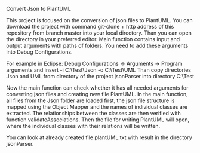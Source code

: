 Convert Json to PlantUML

This project is focused on the conversion of json files to PlantUML.
You can download the project with command git-clone + http address of this repository from branch master into your local directory.
Than you can open the directory in your preferred editor.
Main function contains input and output arguments with paths of folders. You need to add these arguments into Debug Configurations.

For example in Eclipse: Debug Configurations -> Arguments -> Program arguments and insert  -i C:\Test\Json  -o C:\Test\UML
Than copy directories Json and UML from directory of the project jsonParser into directory C:\Test

Now the main function can check whether it has all needed arguments for converting json files and creating new file PlantUML.
In the main function, all files from the Json folder are loaded first, the json file structure is mapped using the Object Mapper and the names of individual classes are extracted. The relationships between the classes are then verified with function validateAssociations. 
Then the file for writing PlantUML will open, where the individual classes with their relations will be written.

You can look at already created file plantUML.txt with result in the directory jsonParser.
